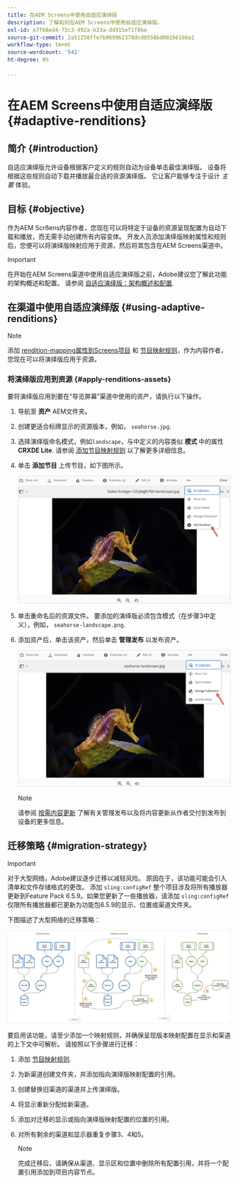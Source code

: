 ```yaml
---
title: 在AEM Screens中使用自适应演绎版
description: 了解如何在AEM Screens中使用自适应演绎版。
exl-id: e7f68ed4-73c3-492a-b33a-dd915ef1f8be
source-git-commit: 2a51258ffe7b969962378dcd0558bd001b616ba1
workflow-type: tm+mt
source-wordcount: '541'
ht-degree: 0%

---
```


# 在AEM Screens中使用自适应演绎版 {#adaptive-renditions}

## 简介 {#introduction}

自适应演绎版允许设备根据客户定义的规则自动为设备单击最佳演绎版。 设备将根据这些规则自动下载并播放最合适的资源演绎版。 它让客户能够专注于设计 *主要* 体验。

## 目标 {#objective}

作为AEM Scrßens内容作者，您现在可以将特定于设备的资源呈现配置为自动下载和播放，而无需手动创建所有内容变体。
开发人员添加演绎版映射属性和规则后，您便可以将演绎版映射应用于资源，然后将其包含在AEM Screens渠道中。

>[!IMPORTANT]
>在开始在AEM Screens渠道中使用自适应演绎版之前，Adobe建议您了解此功能的架构概述和配置。 请参阅 [自适应演绎版：架构概述和配置](/help/user-guide/adaptive-renditions.md).

## 在渠道中使用自适应演绎版 {#using-adaptive-renditions}

>[!NOTE]
>添加 [rendition-mapping属性到Screens项目](/help/user-guide/adaptive-renditions.md#rendition-mapping-new) 和 [节目映射规则](/help/user-guide/adaptive-renditions.md#add-rendition-mapping-rules)，作为内容作者，您现在可以将演绎版应用于资源。

### 将演绎版应用到资源 {#apply-renditions-assets}

要将演绎版应用到要在“导览屏幕”渠道中使用的资产，请执行以下操作。

1. 导航至 **资产** AEM文件夹。
1. 创建更适合标牌显示的资源版本，例如， `seahorse.jpg`.
1. 选择演绎版命名模式，例如`landscape`，与中定义的内容类似 **模式** 中的属性 **CRXDE Lite**. 请参阅 [添加节目映射规则](/help/user-guide/adaptive-renditions.md#add-rendition-mapping-rules) 以了解更多详细信息。
1. 单击 **添加节目** 上传节目，如下图所示。

   ![图像](/help/user-guide/assets/adaptive-renditions/manage-pub-asset2.png)

1. 单击重命名后的资源文件。 要添加的演绎版必须包含模式（在步骤3中定义），例如， `seahorse-landscape.png`.
1. 添加资产后，单击该资产，然后单击 **管理发布** 以发布资产。

   ![图像](/help/user-guide/assets/adaptive-renditions/manage-pub-asset1.png)

   >[!NOTE]
   >请参阅 [按需内容更新](https://experienceleague.adobe.com/en/docs/experience-manager-screens/user-guide/authoring/content-updates/on-demand-content) 了解有关管理发布以及将内容更新从作者交付到发布到设备的更多信息。

## 迁移策略 {#migration-strategy}

>[!IMPORTANT]
>对于大型网络，Adobe建议逐步迁移以减轻风险。 原因在于，该功能可能会引入清单和文件存储格式的更改。 添加 `sling:configRef` 整个项目涉及将所有播放器更新到Feature Pack 6.5.9。如果您更新了一些播放器，请添加 `sling:configRef` 仅限所有播放器都已更新为功能包6.5.9的显示、位置或渠道文件夹。

下图描述了大型网络的迁移策略：

![图像](/help/user-guide/assets/adaptive-renditions/migration-strategy1.png)

要启用该功能，请至少添加一个映射规则，并确保呈现版本映射配置在显示和渠道的上下文中可解析。 请按照以下步骤进行迁移：

1. 添加 [节目映射规则](/help/user-guide/adaptive-renditions.md).
1. 为新渠道创建文件夹，并添加指向演绎版映射配置的引用。
1. 创建替换旧渠道的渠道并上传演绎版。
1. 将显示重新分配给新渠道。
1. 添加对迁移的显示或指向演绎版映射配置的位置的引用。
1. 对所有剩余的渠道和显示器重复步骤3、4和5。

   >[!NOTE]
   >完成迁移后，请确保从渠道、显示区和位置中删除所有配置引用，并将一个配置引用添加到项目内容节点。
